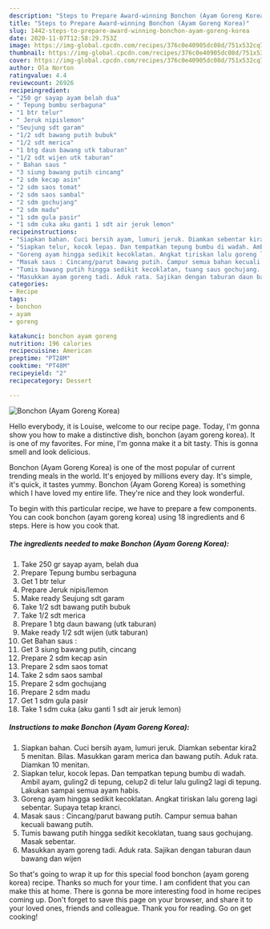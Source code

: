 ```yaml
---
description: "Steps to Prepare Award-winning Bonchon (Ayam Goreng Korea)"
title: "Steps to Prepare Award-winning Bonchon (Ayam Goreng Korea)"
slug: 1442-steps-to-prepare-award-winning-bonchon-ayam-goreng-korea
date: 2020-11-07T12:58:29.753Z
image: https://img-global.cpcdn.com/recipes/376c0e40905dc08d/751x532cq70/bonchon-ayam-goreng-korea-foto-resep-utama.jpg
thumbnail: https://img-global.cpcdn.com/recipes/376c0e40905dc08d/751x532cq70/bonchon-ayam-goreng-korea-foto-resep-utama.jpg
cover: https://img-global.cpcdn.com/recipes/376c0e40905dc08d/751x532cq70/bonchon-ayam-goreng-korea-foto-resep-utama.jpg
author: Ola Norton
ratingvalue: 4.4
reviewcount: 26926
recipeingredient:
- "250 gr sayap ayam belah dua"
- " Tepung bumbu serbaguna"
- "1 btr telur"
- " Jeruk nipislemon"
- "Seujung sdt garam"
- "1/2 sdt bawang putih bubuk"
- "1/2 sdt merica"
- "1 btg daun bawang utk taburan"
- "1/2 sdt wijen utk taburan"
- " Bahan saus "
- "3 siung bawang putih cincang"
- "2 sdm kecap asin"
- "2 sdm saos tomat"
- "2 sdm saos sambal"
- "2 sdm gochujang"
- "2 sdm madu"
- "1 sdm gula pasir"
- "1 sdm cuka aku ganti 1 sdt air jeruk lemon"
recipeinstructions:
- "Siapkan bahan. Cuci bersih ayam, lumuri jeruk. Diamkan sebentar kira2 5 menitan. Bilas. Masukkan garam merica dan bawang putih. Aduk rata. Diamkan 10 menitan."
- "Siapkan telur, kocok lepas. Dan tempatkan tepung bumbu di wadah. Ambil ayam, guling2 di tepung, celup2 di telur lalu guling2 lagi di tepung. Lakukan sampai semua ayam habis."
- "Goreng ayam hingga sedikit kecoklatan. Angkat tiriskan lalu goreng lagi sebentar. Supaya tetap kranci."
- "Masak saus : Cincang/parut bawang putih. Campur semua bahan kecuali bawang putih."
- "Tumis bawang putih hingga sedikit kecoklatan, tuang saus gochujang. Masak sebentar."
- "Masukkan ayam goreng tadi. Aduk rata. Sajikan dengan taburan daun bawang dan wijen"
categories:
- Recipe
tags:
- bonchon
- ayam
- goreng

katakunci: bonchon ayam goreng 
nutrition: 196 calories
recipecuisine: American
preptime: "PT28M"
cooktime: "PT48M"
recipeyield: "2"
recipecategory: Dessert

---
```



![Bonchon (Ayam Goreng Korea)](https://img-global.cpcdn.com/recipes/376c0e40905dc08d/751x532cq70/bonchon-ayam-goreng-korea-foto-resep-utama.jpg)

Hello everybody, it is Louise, welcome to our recipe page. Today, I'm gonna show you how to make a distinctive dish, bonchon (ayam goreng korea). It is one of my favorites. For mine, I'm gonna make it a bit tasty. This is gonna smell and look delicious.



Bonchon (Ayam Goreng Korea) is one of the most popular of current trending meals in the world. It's enjoyed by millions every day. It's simple, it's quick, it tastes yummy. Bonchon (Ayam Goreng Korea) is something which I have loved my entire life. They're nice and they look wonderful.


To begin with this particular recipe, we have to prepare a few components. You can cook bonchon (ayam goreng korea) using 18 ingredients and 6 steps. Here is how you cook that.

<!--inarticleads1-->

##### The ingredients needed to make Bonchon (Ayam Goreng Korea):

1. Take 250 gr sayap ayam, belah dua
1. Prepare  Tepung bumbu serbaguna
1. Get 1 btr telur
1. Prepare  Jeruk nipis/lemon
1. Make ready Seujung sdt garam
1. Take 1/2 sdt bawang putih bubuk
1. Take 1/2 sdt merica
1. Prepare 1 btg daun bawang (utk taburan)
1. Make ready 1/2 sdt wijen (utk taburan)
1. Get  Bahan saus :
1. Get 3 siung bawang putih, cincang
1. Prepare 2 sdm kecap asin
1. Prepare 2 sdm saos tomat
1. Take 2 sdm saos sambal
1. Prepare 2 sdm gochujang
1. Prepare 2 sdm madu
1. Get 1 sdm gula pasir
1. Take 1 sdm cuka (aku ganti 1 sdt air jeruk lemon)




<!--inarticleads2-->

##### Instructions to make Bonchon (Ayam Goreng Korea):

1. Siapkan bahan. Cuci bersih ayam, lumuri jeruk. Diamkan sebentar kira2 5 menitan. Bilas. Masukkan garam merica dan bawang putih. Aduk rata. Diamkan 10 menitan.
1. Siapkan telur, kocok lepas. Dan tempatkan tepung bumbu di wadah. Ambil ayam, guling2 di tepung, celup2 di telur lalu guling2 lagi di tepung. Lakukan sampai semua ayam habis.
1. Goreng ayam hingga sedikit kecoklatan. Angkat tiriskan lalu goreng lagi sebentar. Supaya tetap kranci.
1. Masak saus : Cincang/parut bawang putih. Campur semua bahan kecuali bawang putih.
1. Tumis bawang putih hingga sedikit kecoklatan, tuang saus gochujang. Masak sebentar.
1. Masukkan ayam goreng tadi. Aduk rata. Sajikan dengan taburan daun bawang dan wijen




So that's going to wrap it up for this special food bonchon (ayam goreng korea) recipe. Thanks so much for your time. I am confident that you can make this at home. There is gonna be more interesting food in home recipes coming up. Don't forget to save this page on your browser, and share it to your loved ones, friends and colleague. Thank you for reading. Go on get cooking!
